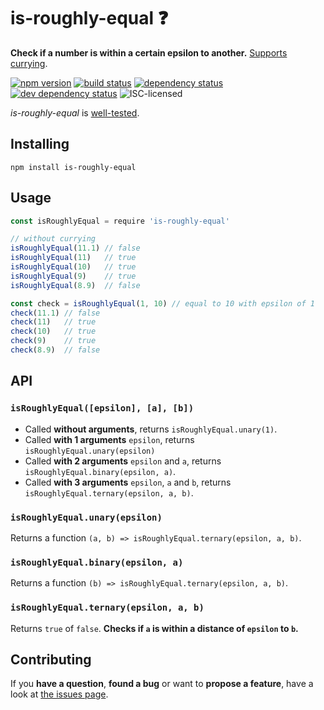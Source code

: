 # is-roughly-equal ❓

**Check if a number is within a certain epsilon to another.** [Supports currying](#api).

[![npm version](https://img.shields.io/npm/v/is-roughly-equal.svg)](https://www.npmjs.com/package/is-roughly-equal)
[![build status](https://img.shields.io/travis/derhuerst/is-roughly-equal.svg)](https://travis-ci.org/derhuerst/is-roughly-equal)
[![dependency status](https://img.shields.io/david/derhuerst/is-roughly-equal.svg)](https://david-dm.org/derhuerst/is-roughly-equal#info=dependencies)
[![dev dependency status](https://img.shields.io/david/dev/derhuerst/is-roughly-equal.svg)](https://david-dm.org/derhuerst/is-roughly-equal#info=devDependencies)
![ISC-licensed](https://img.shields.io/github/license/derhuerst/is-roughly-equal.svg)

*is-roughly-equal* is [well-tested](test.js).


## Installing

```
npm install is-roughly-equal
```


## Usage

```js
const isRoughlyEqual = require 'is-roughly-equal'

// without currying
isRoughlyEqual(11.1) // false
isRoughlyEqual(11)   // true
isRoughlyEqual(10)   // true
isRoughlyEqual(9)    // true
isRoughlyEqual(8.9)  // false

const check = isRoughlyEqual(1, 10) // equal to 10 with epsilon of 1
check(11.1) // false
check(11)   // true
check(10)   // true
check(9)    // true
check(8.9)  // false
```


## API

### `isRoughlyEqual([epsilon], [a], [b])`

- Called **without arguments**, returns `isRoughlyEqual.unary(1)`.
- Called **with 1 arguments** `epsilon`, returns `isRoughlyEqual.unary(epsilon)`
- Called **with 2 arguments** `epsilon` and `a`, returns `isRoughlyEqual.binary(epsilon, a)`.
- Called **with 3 arguments** `epsilon`, `a` and `b`, returns `isRoughlyEqual.ternary(epsilon, a, b)`.

### `isRoughlyEqual.unary(epsilon)`

Returns a function `(a, b) => isRoughlyEqual.ternary(epsilon, a, b)`.

### `isRoughlyEqual.binary(epsilon, a)`

Returns a function `(b) => isRoughlyEqual.ternary(epsilon, a, b)`.

### `isRoughlyEqual.ternary(epsilon, a, b)`

Returns `true` of `false`. **Checks if `a` is within a distance of `epsilon` to `b`.**


## Contributing

If you **have a question**, **found a bug** or want to **propose a feature**, have a look at [the issues page](https://github.com/derhuerst/is-roughly-equal/issues).
